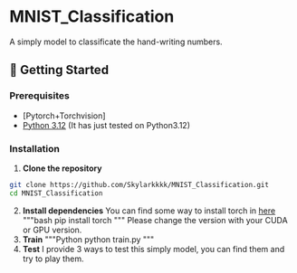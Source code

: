 # MNIST_Classification

A simply model to classificate the hand-writing numbers.

## 🚀 Getting Started

### Prerequisites
- [Pytorch+Torchvision]
- [Python 3.12](https://www.python.org/) (It has just tested on Python3.12)

### Installation

1. **Clone the repository**
```bash
git clone https://github.com/Skylarkkkk/MNIST_Classification.git
cd MNIST_Classification
```

2. **Install dependencies**
You can find some way to install torch in [here]((https://pytorch.org/)) 
"""bash
pip install torch
"""
Please change the version with your CUDA or GPU version.
3. **Train**
"""Python
python train.py
"""
4. **Test**
I provide 3 ways to test this simply model, you can find them and try to play them.
